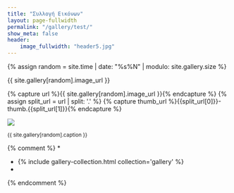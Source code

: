 ```yaml
---
title: "Συλλογή Εικόνων"
layout: page-fullwidth
permalink: "/gallery/test/"
show_meta: false
header:
    image_fullwidth: "header5.jpg"
---
```



{% assign random = site.time | date: "%s%N" | modulo: site.gallery.size %}

{{ site.gallery[random].image_url }}

{% capture url %}{{ site.gallery[random].image_url }}{% endcapture %}
{% assign split_url = url | split: '.' %}
{% capture thumb_url %}{{split_url[0]}}-thumb.{{split_url[1]}}{% endcapture %}

<a href="{{ site.urlimg }}{{ site.gallery[random].image_url }}"><img src="{{ site.urlimg }}{{ thumb_url }}"></a>

<p><small> {{ site.gallery[random].caption }} </small></p>

{% comment %}
*
* {% include gallery-collection.html collection='gallery' %}
*
{% endcomment %}
